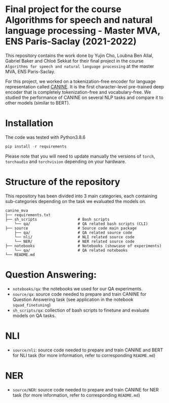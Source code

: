 # Final project for the course Algorithms for speech and natural language processing - Master MVA, ENS Paris-Saclay (2021-2022)

This repository contains the work done by Yujin Cho, Loubna Ben Allal, Gabriel Baker and Chloé Sekkat for their final 
project in the course ``Algorithms for speech and natural language processing`` at the master MVA, ENS Paris-Saclay. 

For this project, we worked on a tokenization-free encoder for language representation called [CANINE](https://arxiv.org/abs/2103.06874). 
It is the first character-level pre-trained deep encoder that is completely tokenization-free and vocabulary-free. We studied the 
performance of CANINE on several NLP tasks and compare it to other models (similar to BERT).

# Installation 

The code was tested with Python3.8.6

```python
pip install -r requirements
```

Please note that you will need to update manually the versions of ``torch``, ``torchaudio`` and ``torchvision`` depending
on your hardware.

# Structure of the repository

This repository has been divided into 3 main categories, each containing sub-categories depending on the task we evaluated
the models on. 

```
canine_mva
├── requirements.txt
├── sh_scripts                  # Bash scripts
    └── qa/                     # QA related bash scripts (CLI)
├── source                      # Source code main package   
    ├── qa/                     # QA related source code                               
    └── nli/                    # NLI related source code  
    └── NER/                    # NER related source code  
├── notebooks                   # Notebooks (showcase of experiments)
    └── qa/                     # QA related notebooks
└── README.md
```

# Question Answering:
- ``notebooks/qa``: the notebooks we used for our QA experiments. 
- ``source/qa``: source code needed to prepare and train CANINE for Question Answering task (see application in the notebook
``squad_finetuning``)
- ``sh_scripts/qa``: collection of bash scripts to finetune and evaluate models on QA tasks.

# NLI
- ``source/nli``: source code needed to prepare and train CANINE and BERT for NLI task (for more information, refer to 
corresponding ``README.md``)

# NER
- ``source/NER``: source code needed to prepare and train CANINE for NER task (for more information, refer to corresponding ``README.md``)
